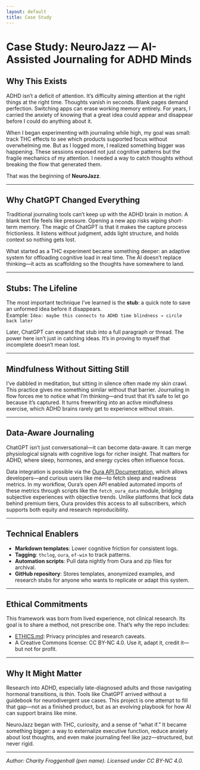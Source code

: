 ```yaml
---
layout: default
title: Case Study
---
```


# Case Study: NeuroJazz — AI-Assisted Journaling for ADHD Minds

## Why This Exists
ADHD isn’t a deficit of attention. It’s difficulty aiming attention at the right things at the right time. Thoughts vanish in seconds. Blank pages demand perfection. Switching apps can erase working memory entirely. For years, I carried the anxiety of knowing that a great idea could appear and disappear before I could do anything about it.

When I began experimenting with journaling while high, my goal was small: track THC effects to see which products supported focus without overwhelming me. But as I logged more, I realized something bigger was happening. These sessions exposed not just cognitive patterns but the fragile mechanics of my attention. I needed a way to catch thoughts without breaking the flow that generated them.

That was the beginning of **NeuroJazz**.

---

## Why ChatGPT Changed Everything
Traditional journaling tools can’t keep up with the ADHD brain in motion. A blank text file feels like pressure. Opening a new app risks wiping short-term memory. The magic of ChatGPT is that it makes the capture process frictionless. It listens without judgment, adds light structure, and holds context so nothing gets lost.

What started as a THC experiment became something deeper: an adaptive system for offloading cognitive load in real time. The AI doesn’t replace thinking—it acts as scaffolding so the thoughts have somewhere to land.

---

## Stubs: The Lifeline
The most important technique I’ve learned is the **stub**: a quick note to save an unformed idea before it disappears.  
Example: 
`Idea: maybe this connects to ADHD time blindness → circle back later`

Later, ChatGPT can expand that stub into a full paragraph or thread. The power here isn’t just in catching ideas. It’s in proving to myself that incomplete doesn’t mean lost.

---

## Mindfulness Without Sitting Still
I’ve dabbled in meditation, but sitting in silence often made my skin crawl. This practice gives me something similar without that barrier. Journaling in flow forces me to notice what I’m thinking—and trust that it’s safe to let go because it’s captured. It turns freewriting into an active mindfulness exercise, which ADHD brains rarely get to experience without strain.

---

## Data-Aware Journaling
ChatGPT isn’t just conversational—it can become data-aware. It can merge physiological signals with cognitive logs for richer insight. That matters for ADHD, where sleep, hormones, and energy cycles often influence focus.

Data integration is possible via the [Oura API Documentation](https://cloud.ouraring.com/docs), which allows developers—and curious users like me—to fetch sleep and readiness metrics. In my workflow, Oura’s open API enabled automated imports of these metrics through scripts like the `fetch_oura_data` module, bridging subjective experiences with objective trends. Unlike platforms that lock data behind premium tiers, Oura provides this access to all subscribers, which supports both equity and research reproducibility.

---

## Technical Enablers
- **Markdown templates**: Lower cognitive friction for consistent logs.
- **Tagging**: `thclog`, `oura`, `ef-win` to track patterns.
- **Automation scripts**: Pull data nightly from Oura and zip files for archival.
- **GitHub repository**: Stores templates, anonymized examples, and research stubs for anyone who wants to replicate or adapt this system.

---

## Ethical Commitments
This framework was born from lived experience, not clinical research. Its goal is to share a method, not prescribe one. That’s why the repo includes:
- [ETHICS.md](../ETHICS.md): Privacy principles and research caveats.
- A Creative Commons license: CC BY-NC 4.0. Use it, adapt it, credit it—but not for profit.

---

## Why It Might Matter
Research into ADHD, especially late-diagnosed adults and those navigating hormonal transitions, is thin. Tools like ChatGPT arrived without a guidebook for neurodivergent use cases. This project is one attempt to fill that gap—not as a finished product, but as an evolving playbook for how AI can support brains like mine.

NeuroJazz began with THC, curiosity, and a sense of “what if.” It became something bigger: a way to externalize executive function, reduce anxiety about lost thoughts, and even make journaling feel like jazz—structured, but never rigid.

---

*Author: Charity Froggenhall (pen name). Licensed under CC BY-NC 4.0.*
